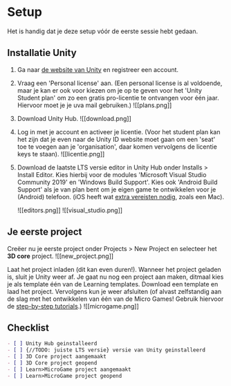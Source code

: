 # Setup

Het is handig dat je deze setup vóór de eerste sessie hebt gedaan.

## Installatie Unity

1. Ga naar [de website van Unity](https://store.unity.com/#plans-individual) en registreer een account.
2. Vraag een 'Personal license' aan. (Een personal license is al voldoende, maar je kan er ook voor kiezen om je op te geven voor het 'Unity Student plan' om zo een gratis pro-licentie te ontvangen voor één jaar. Hiervoor moet je je uva mail gebruiken.)
   ![[plans.png]]
3. Download Unity Hub.
	![[download.png]]
4. Log in met je account en activeer je licentie. (Voor het student plan kan het zijn dat je even naar de Unity ID website moet gaan om een 'seat' toe te voegen aan je 'organisation', daar komen vervolgens de licentie keys te staan).
   ![[licentie.png]]
5. Download de laatste LTS versie editor in Unity Hub onder Installs > Install Editor. Kies hierbij voor de modules 'Microsoft Visual Studio Community 2019' en 'Windows Build Support'. Kies ook 'Android Build Support' als je van plan bent om je eigen game te ontwikkelen voor je (Android) telefoon. (iOS heeft wat [extra vereisten nodig](https://docs.unity3d.com/Manual/UnityCloudBuildiOS.html), zoals een Mac).
    
   ![[editors.png]]
   ![[visual_studio.png]]


## Je eerste project

Creëer nu je eerste project onder Projects > New Project en selecteer het **3D core** project. 
![[new_project.png]]

Laat het project inladen (dit kan even duren!). Wanneer het project geladen is, sluit je Unity weer af. Je gaat nu nog een project aan maken, ditmaal kies je als template één van de Learning templates. Download een template en laad het project. Vervolgens kun je weer afsluiten (of alvast zelfstandig aan de slag met het ontwikkelen van één van de Micro Games! Gebruik hiervoor de [step-by-step tutorials](https://learn.unity.com/course/microgames-learn-the-basics-of-unity).)
![[microgame.png]]


## Checklist

```markdown
- [ ] Unity Hub geinstalleerd
- [ ] {//TODO: juiste LTS versie} versie van Unity geinstalleerd
- [ ] 3D Core project aangemaakt
- [ ] 3D Core project geopend
- [ ] Learn>MicroGame project aangemaakt
- [ ] Learn>MicroGame project geopend
```